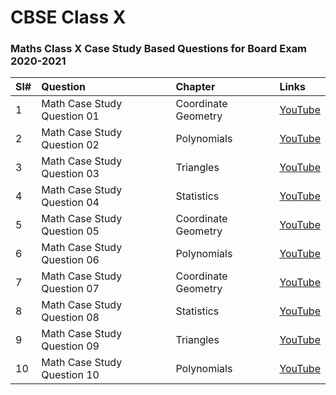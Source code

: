 # CBSE Class X 

### Maths Class X Case Study Based Questions for Board Exam 2020-2021

| Sl# | Question                     | Chapter                | Links                                               |
|:----|:-----------------------------|:-----------------------|:----------------------------------------------------|
| 1   | Math Case Study Question 01  | Coordinate Geometry    | [YouTube](https://youtu.be/v_-7hstroMc  "YouTube")  |
| 2   | Math Case Study Question 02  | Polynomials            | [YouTube](https://youtu.be/f1I1y_G0xkg  "YouTube")  |
| 3   | Math Case Study Question 03  | Triangles              | [YouTube](https://youtu.be/vJ6eElltSEQ  "YouTube")  |
| 4   | Math Case Study Question 04  | Statistics             | [YouTube](https://youtu.be/ozCSUH-pYHo  "YouTube")  |
| 5   | Math Case Study Question 05  | Coordinate Geometry    | [YouTube](https://youtu.be/7XewecuFlW0  "YouTube")  |
| 6   | Math Case Study Question 06  | Polynomials            | [YouTube](https://youtu.be/XrBkMqEYlKg  "YouTube")  |
| 7   | Math Case Study Question 07  | Coordinate Geometry    | [YouTube](https://youtu.be/5gQ5aZGcn24  "YouTube")  |
| 8   | Math Case Study Question 08  | Statistics             | [YouTube](https://youtu.be/UehmOMT0oXU  "YouTube")  |
| 9   | Math Case Study Question 09  | Triangles              | [YouTube](https://youtu.be/s7n7jTf9Acs  "YouTube")  |
| 10  | Math Case Study Question 10  | Polynomials            | [YouTube](https://youtu.be/l4-0VhrVu4w  "YouTube")  |
